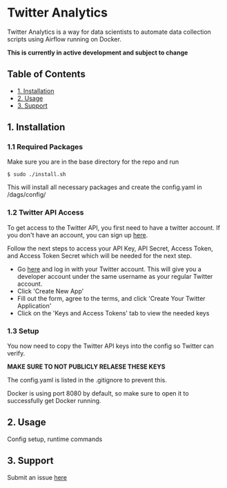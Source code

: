 # Twitter Analytics

Twitter Analytics is a way for data scientists to automate data collection scripts
using Airflow running on Docker.


**This is currently in active development and subject to change**


## Table of Contents

 - [1. Installation](#installation)
 - [2. Usage](#usage)
 - [3. Support](#support)

## 1. Installation

### 1.1 Required Packages

Make sure you are in the base directory for the repo and run

```
$ sudo ./install.sh
```

This will install all necessary packages and create the config.yaml in /dags/config/

### 1.2 Twitter API Access

To get access to the Twitter API, you first need to have a twitter account.
If you don't have an account, you can sign up [here](https://www.twitter.com/signup).

Follow the next steps to access your API Key, API Secret, Access Token, and Access Token Secret
which will be needed for the next step.

 - Go [here](https://apps.twitter.com) and log in with your Twitter account. This will give you a 
   developer account under the same username as your regular Twitter account.
 - Click 'Create New App'
 - Fill out the form, agree to the terms, and click 'Create Your Twitter Application'
 - Click on the 'Keys and Access Tokens' tab to view the needed keys

### 1.3 Setup

You now need to copy the Twitter API keys into
the config so Twitter can verify.

**MAKE SURE TO NOT PUBLICLY RELAESE THESE KEYS**

The config.yaml is listed in the .gitignore to prevent this.

Docker is using port 8080 by default, so make sure to open it to successfully get Docker running.

## 2. Usage

Config setup, runtime commands


## 3. Support

Submit an issue [here](https://github.com/Kuberlytics/twitter_analytics/issues/new)
